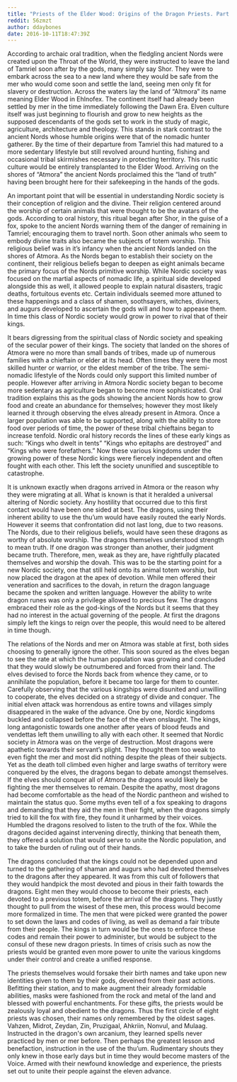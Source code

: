 ```yaml
---
title: "Priests of the Elder Wood: Origins of the Dragon Priests. Part I"
reddit: 56zmzt
author: ddaybones
date: 2016-10-11T18:47:39Z
---
```


According to archaic oral tradition, when the fledgling ancient Nords were created upon the Throat of the World, they were instructed to leave the land of Tamriel soon after by the gods, many simply say Shor. They were to embark across the sea to a new land where they would be safe from the mer who would come soon and settle the land, seeing men only fit for slavery or destruction. Across the waters lay the land of “Altmora” its name meaning Elder Wood in Ehlnofex. The continent itself had already been settled by mer in the time immediately following the Dawn Era. Elven culture itself was just beginning to flourish and grow to new heights as the supposed descendants of the gods set to work in the study of magic, agriculture, architecture and theology. This stands in stark contrast to the ancient Nords whose humble origins were that of the nomadic hunter gatherer. By the time of their departure from Tamriel this had matured to a more sedentary lifestyle but still revolved around hunting, fishing and occasional tribal skirmishes necessary in protecting territory. This rustic culture would be entirely transplanted to the Elder Wood. Arriving on the shores of “Atmora” the ancient Nords proclaimed this the “land of truth” having been brought here for their safekeeping in the hands of the gods. 

An important point that will be essential in understanding Nordic society is their conception of religion and the divine. Their religion centered around the worship of certain animals that were thought to be the avatars of the gods. According to oral history, this ritual began after Shor, in the guise of a fox, spoke to the ancient Nords warning them of the danger of remaining in Tamriel; encouraging them to travel north. Soon other animals who seem to embody divine traits also became the subjects of totem worship. This religious belief was in it’s infancy when the ancient Nords landed on the shores of Atmora. As the Nords began to establish their society on the continent, their religious beliefs began to deepen as eight animals became the primary focus of the Nords primitive worship. While Nordic society was focused on the martial aspects of nomadic life, a spiritual side developed alongside this as well, it allowed people to explain natural disasters, tragic deaths, fortuitous events etc. Certain individuals seemed more attuned to these happenings and a class of shamen, soothsayers, witches, diviners, and augurs developed to ascertain the gods will and how to appease them. In time this class of Nordic society would grow in power to rival that of their kings. 

It bears digressing from the spiritual class of Nordic society and speaking of the secular power of their kings. The society that landed on the shores of Atmora were no more than small bands of tribes, made up of numerous families with a chieftain or elder at its head. Often times they were the most skilled hunter or warrior, or the eldest member of the tribe. The semi-nomadic lifestyle of the Nords could only support this limited number of people. However after arriving in Atmora Nordic society began to become more sedentary as agriculture began to become more sophisticated. Oral tradition explains this as the gods showing the ancient Nords how to grow food and create an abundance for themselves; however they most likely learned it through observing the elves already present in Atmora. Once a larger population was able to be supported, along with the ability to store food over periods of time, the power of these tribal chieftains began to increase tenfold. Nordic oral history records the lines of these early kings as such: “Kings who dwelt in tents” “Kings who epitaphs are destroyed” and “Kings who were forefathers.” Now these various kingdoms under the growing power of these Nordic kings were fiercely independent and often fought with each other. This left the society ununified and susceptible to catastrophe.  

It is unknown exactly when dragons arrived in Atmora or the reason why they were migrating at all. What is known is that it heralded a universal altering of Nordic society. Any hostility that occurred due to this first contact would have been one sided at best. The dragons, using their inherent ability to use the thu’um would have easily routed the early Nords. However it seems that confrontation did not last long, due to two reasons. The Nords, due to their religious beliefs, would have seen these dragons as worthy of absolute worship. The dragons themselves understood strength to mean truth. If one dragon was stronger than another, their judgment became truth. Therefore, men, weak as they are, have rightfully placated themselves and worship the dovah. This was to be the starting point for a new Nordic society, one that still held onto its animal totem worship, but now placed the dragon at the apex of devotion. While men offered their veneration and sacrifices to the dovah, in return the dragon language became the spoken and written language. However the ability to write dragon runes was only a privilege allowed to precious few. The dragons embraced their role as the god-kings of the Nords but it seems that they had no interest in the actual governing of the people. At first the dragons simply left the kings to reign over the people, this would need to be altered in time though.

The relations of the Nords and mer on Atmora was stable at first, both sides choosing to generally ignore the other. This soon soured as the elves began to see the rate at which the human population was growing and concluded that they would slowly be outnumbered and forced from their land. The elves devised to force the Nords back from whence they came, or to annihilate the population, before it became too large for them to counter. Carefully observing that the various kingships were disunited and unwilling to cooperate, the elves decided on a strategy of divide and conquer. The initial elven attack was horrendous as entire towns and villages simply disappeared in the wake of the advance. One by one, Nordic kingdoms buckled and collapsed before the face of the elven onslaught. The kings, long antagonistic towards one another after years of blood feuds and vendettas left them unwilling to ally with each other. It seemed that Nordic society in Atmora was on the verge of destruction. Most dragons were apathetic towards their servant’s plight. They thought them too weak to even fight the mer and most did nothing despite the pleas of their subjects. Yet as the death toll climbed even higher and large swaths of territory were conquered by the elves, the dragons began to debate amongst themselves. If the elves should conquer all of Atmora the dragons would likely be fighting the mer themselves to remain. Despite the apathy, most dragons had become comfortable as the head of the Nordic pantheon and wished to maintain the status quo. Some myths even tell of a fox speaking to dragons and demanding that they aid the men in their fight, when the dragons simply tried to kill the fox with fire, they found it unharmed by their voices. Humbled the dragons resolved to listen to the truth of the fox. While the dragons decided against intervening directly, thinking that beneath them, they offered a solution that would serve to unite the Nordic population, and to take the burden of ruling out of their hands. 

The dragons concluded that the kings could not be depended upon and turned to the gathering of shaman and augurs who had devoted themselves to the dragons after they appeared. It was from this cult of followers that they would handpick the most devoted and pious in their faith towards the dragons. Eight men they would choose to become their priests, each devoted to a previous totem, before the arrival of the dragons. They justly thought to pull from the wisest of these men, this process would become more formalized in time. The men that were picked were granted the power to set down the laws and codes of living, as well as demand a fair tribute from their people. The kings in turn would be the ones to enforce these codes and remain their power to administer, but would be subject to the consul of these new dragon priests. In times of crisis such as now the priests would be granted even more power to unite the various kingdoms under their control and create a unified response.

The priests themselves would forsake their birth names and take upon new identities given to them by their gods, deveined from their past actions. Befitting their station, and to make  augment their already formidable abilities, masks were fashioned from the rock and metal of the land and blessed with powerful enchantments. For these gifts, the priests would be zealously loyal and obedient to the dragons. Thus the first circle of eight priests was chosen, their names only remembered by the oldest sages. Vahzen, Midrot, Zeydan, Zin, Pruzigaal, Ahkriin, Nonvul, and Mulaag. Instructed in the dragon's own arcanium, they learned spells never practiced by men or mer before. Then perhaps the greatest lesson and benefaction, instruction in the use of the thu’um. Rudimentary shouts they only knew in those early days but in time they would become masters of the Voice. Armed with their newfound knowledge and experience, the priests set out to unite their people against the eleven advance.
